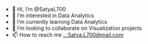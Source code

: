 - 👋 Hi, I’m @SatyaL700
- 👀 I’m interested in Data Analytics
- 🌱 I’m currently learning Data Analytics
- 💞️ I’m looking to collaborate on Visualization projects
- 📫 How to reach me ...Satya.L700@mail.com

<!---
SatyaL700/SatyaL700 is a ✨ special ✨ repository because its `README.md` (this file) appears on your GitHub profile.
You can click the Preview link to take a look at your changes.
--->
